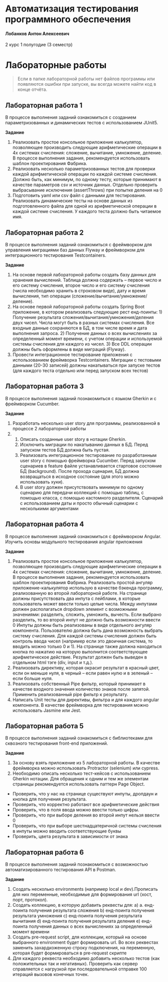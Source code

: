 # Автоматизация тестирования программного обеспечения

#### Лобанков Антон Алексеевич

2 курс 1 полугодие (3 семестр)

# Лабораторные работы

> Если в папке лабораторной работы нет файлов программы или появляются ошибки при запуске, вы всегда можете найти код в конце отчёта.

## Лабораторная работа 1

В процессе выполнения заданий ознакомиться с созданием параметризованных и динамических тестов с использованием JUnit5.

**Задание**

1. Реализовать простое консольное приложение калькулятор, позволяющее производить следующие арифметические операции в 4х системах счисления: сложение, вычитание, умножение, деление. В процессе выполнения задания, рекомендуется использовать шаблон проектирования Фабрика.
2. Реализовать несколько параметризованных тестов для проверки каждой арифметической операции по каждой системе счисления. Должно быть, как минимум, по одному тесту, которые принимают в качестве параметров csv и источник данных. Отдельно проверить выбрасывание исключения (assertThrows) при попытке деления на 0
3. Подготовить yaml или csv файл с данными для тестирования. Реализовать динамические тесты на основе данных из подготовленного файла для одной из арифметической операции в каждой системе счисления. У каждого теста должно быть читаемое имя.

## Лабораторная работа 2

В процессе выполнения заданий ознакомиться с фреймворком для управления миграциями баз данных Flyway и фреймворком для интеграционного тестирования Testcontainers.

**Задание**

1. На основе первой лабораторной работы создать базу данных для хранения вычислений. Таблица должна содержать – первое число и его систему счисления, второе число и его систему счисления (числа необходимо хранить в строковом виде), дату и время вычисления, тип операции (сложение/вычитание/умножение/деление). 
2. На основе первой лабораторной работы создать Spring Boot приложение, в котором реализовать следующие рест енд-поинты: 1) Получение результата сложения/вычитания/умножения/деления двух чисел. Числа могут быть в разных системах счисления. Все входные данные сохраняются в БД, в том числе время и дата выполнения запроса. 2) Получение данных о всех вычислениях за определенный момент времени, с учетом операции и используемой системы счисления для каждого из чисел. 3) Все DDL операции должны быть оформлены в виде миграций (Flyway). 
3. Провести интеграционное тестирование приложения с использованием фреймворка Testcontainers. Миграции с тестовыми данными (20-30 записей) должны накатываться при запуске тестов (для каждого теста отдельно или перед запуском всех тестов)

## Лабораторная работа 3

В процессе выполнения заданий познакомиться с языком Gherkin и с фреймворком Cucumber.

**Задание**

1. Разработать несколько user story для программы, реализованной в процессе 2 лабораторной работы
2. 1)	Описать созданные user story в нотации Gherkin. 
   2)	Исключить миграции по накатыванию данных в БД. Перед запуском тестов БД должна быть пустая. 
   3)	Реализовать интеграционное тестирование по разработанным user story с помощью фреймворка Cucumber. Перед запуском сценариев в feature файле устанавливается стартовое состояние БД (background). После прохода сценария, БД должна возвращаться в исходное состояние (для этого можно использовать хуки). 
   4)	В user story должен присутствовать минимум по одному сценарию для передачи коллекций с помощью таблиц, с помощью класса, с помощью кастомного разделителя. Сценарий с использованием даты и просто обычный сценарии с несколькими аргументами

## Лабораторная работа 4

В процессе выполнения заданий ознакомиться с фреймворком Angular. Изучить основы модульного тестирования angular приложения

**Задание**

1. Реализовать простое консольное приложение калькулятор, позволяющее производить следующие арифметические операции в 4х системах счисления: сложение, вычитание, умножение, деление. В процессе выполнения задания, рекомендуется использовать шаблон проектирования Фабрика.
Реализовать простой ангуляр приложение-калькулятор использую в качестве бэкенда программу, реализованную во второй лабораторной работе.
На странице должны присутствовать два инпута с лейблами, в которые пользователь может ввести только целые числа. Между инпутами должен располагаться dropdown элемент с возможными значениями: разделить, сложить, умножить, вычесть. Если выбрано разделить, то во второй инпут не должно быть возможности ввести 0 Инпуты должны быть реализованы в виде отдельного ангуляр компонента. Пользователю должна быть дана возможность выбрать систему счисления. Для каждой системы счисления должен быть контроль ввода чисел (например если это двоичная система, то вводить можно только 0 и 1). На странице также должна находиться кнопка по нажатию на которую выполнится соответствующее арифметическое действие. Результат должен быть выведен в отдельном html тэге (div, input и т.д.).
2. Реализовать директиву, которая окрасит результат в красный цвет, если он меньше нуля, в черный – если равен нулю и в зеленый – если больше нуля.
3. Реализовать собственный Pipe фильтр, который принимает в качестве входного значения количество знаков после запятой. Применить реализованный pipe фильтр к результату.
4. Написать Unit тесты для директивы, фильтра и для каждого angular компонента. В качестве фреймворка для тестирования можно использовать Jasmine или Jest.

## Лабораторная работа 5

В процессе выполнения заданий ознакомиться с библиотеками для сквозного  тестирования front-end приложений. 

**Задание**

1. За основу взять приложение из 5 лабораторной работы. В качестве фреймворка можно использовать Protractor (selenium) или cypress.
2. Необходимо описать несколько тест-кейсов с использованием Gherkin нотации. Для обращения к одним и тем же элементам страницы рекомендуется использовать паттерн Page Object.
- Проверить, что у нас на странице существуют инпуты, дропдаун и кнопка для получения результата.
- Проверить, что корректно работают все арифметические действия
- Проверить, что в поля ввода можно ввести только цифры.
- Проверить, что при выборе деления во второй инпут нельзя ввести 0
- Проверить, что при выборе шестнадцатеричной системы счисления в инпуты можно вводить соответствующие буквы
- Проверить, цвета результата в зависимости от знака

## Лабораторная работа 6

В процессе выполнения заданий познакомиться с возможностью автоматизированного тестирования API в Postman.

**Задание**

1. Создать несколько environments (например local и dev).Прописать для них переменные, необходимые для формирования url (хост, порт, протокол).
2. Создать коллекцию, в которую добавить реквесты для:
   a) a.	енд-поинта получения результата сложения
   b)	енд-поинта получения результата умножения
   c)	енд-поинта получения результата вычитания
   d)	енд-поинта получения результата деления
   e)	енд-поинта получения данных о всех вычислениях за определенный момент времени
3. Создать pre-request script, для коллекции, который на основе выбранного environment будет формировать url. Во всех реквестах заменить захардкоженную строку подключения, на переменную, которая будет формироваться в pre-request скрипте
4.	Для каждого реквеста необходимо добавить несколько тестов (как положительных так и негативных). Проверить как сервер справляется с нагрузкой при последовательной отправке 100 итераций вызовов конечных точек.




